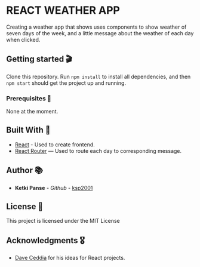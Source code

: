 # REACT WEATHER APP

Creating a weather app that shows uses components to show weather of seven days of the week, and a little message about the weather of each day when clicked.

## Getting started 🎬

Clone this repository. Run `npm install` to install all dependencies, and then `npm start` should get the project up and running.

### Prerequisites 🧺

None at the moment.

## Built With 🔨

* [React](https://reactjs.org/) - Used to create frontend.
* [React Router](https://reacttraining.com/react-router/web/guides/quick-start) — Used to route each day to corresponding message.

## Author 📚

* **Ketki Panse** - *Github* - [ksp2001](https://github.com/ksp2001)

## License 🎫

This project is licensed under the MIT License

## Acknowledgments 🎖

* [Dave Ceddia](https://daveceddia.com/react-practice-projects/) for his ideas for React projects.
